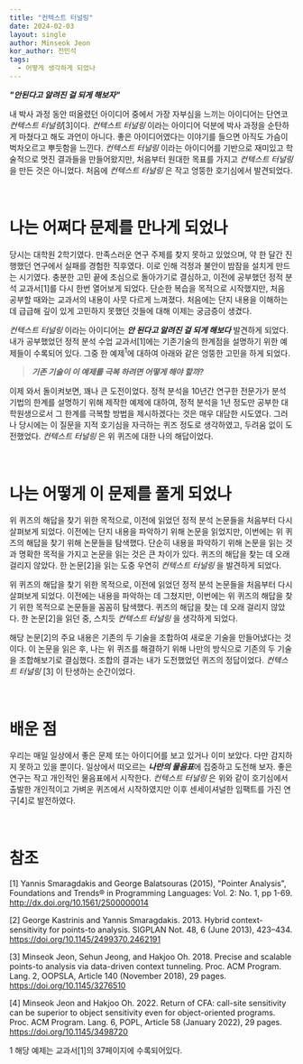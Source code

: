 ```yaml
---
title: "컨텍스트 터널링"
date: 2024-02-03
layout: single
author: Minseok Jeon
kor_author: 전민석
tags:
  - 어떻게 생각하게 되었나 
---
```


***"안된다고 알려진 걸 되게 해보자"***


내 박사 과정 동안 떠올렸던 아이디어 중에서 가장 자부심을 느끼는 아이디어는 단연코 _컨텍스트 터널링_[3]이다. _컨텍스트 터널링_ 이라는 아이디어 덕분에 박사 과정을 순탄하게 마쳤다고 해도 과언이 아니다. 좋은 아이디어였다는 이야기를 들으면 아직도 가슴이 벅차오르고 뿌듯함을 느낀다. _컨텍스트 터널링_ 이라는 아이디어를 기반으로 재미있고 학술적으로 멋진 결과들을 만들어왔지만, 처음부터 원대한 목표를 가지고 _컨텍스트 터널링_ 을 만든 것은 아니었다. 처음에 _컨텍스트 터널링_ 은 작고 엉뚱한 호기심에서 발견되었다.

<br>

# 나는 어쩌다 문제를 만나게 되었나


당시는 대학원 2학기였다. 만족스러운 연구 주제를 찾지 못하고 있었으며, 약 한 달간 진행했던 연구에서 실패를 경험한 직후였다. 이로 인해 걱정과 불안이 밤잠을 설치게 만드는 시기였다. 충분한 고민 끝에 초심으로 돌아가기로 결심하고, 이전에 공부했던 정적 분석 교과서[1]를 다시 한번 열어보게 되었다. 단순한 복습을 목적으로 시작했지만, 처음 공부할 때와는 교과서의 내용이 사뭇 다르게 느껴졌다. 처음에는 단지 내용을 이해하는 데 급급해 깊이 있게 고민하지 못했던 것들에 대해 이제는 궁금증이 생겼다.


_컨텍스트 터널링_ 이라는 아이디어는 ***안 된다고 알려진 걸 되게 해보다*** 발견하게 되었다.
내가 공부했었던 정적 분석 수업 교과서[1]에는 기존기술의 한계점을 설명하기 위한 예제들이 수록되어 있다. 그중 한 예제<sup>1</sup>에 대하여 아래와 같은 엉뚱한 고민을 하게 되었다.

>***기존 기술이 이 예제를 극복 하려면 어떻게 해야 할까?*** 

이제 와서 돌이켜보면, 꽤나 큰 도전이었다. 
정적 분석을 10년간 연구한 전문가가 분석 기법의 한계를 설명하기 위해 제작한 예제에 대하여, 정적 분석을 1년 정도만 공부한 대학원생으로서 그 한계를 극복할 방법을 제시하겠다는 것은 매우 대담한 시도였다. 
그러나 당시에는 이 질문을 지적 호기심을 자극하는 퀴즈 정도로 생각하였고, 두려움 없이 도전했었다. _컨텍스트 터널링_ 은 위 퀴즈에 대한 나의 해답이었다.

<br>

# 나는 어떻게 이 문제를 풀게 되었나 

위 퀴즈의 해답을 찾기 위한 목적으로, 이전에 읽었던 정적 분석 논문들을 처음부터 다시 살펴보게 되었다. 이전에는 단지 내용을 파악하기 위해 논문을 읽었지만, 이번에는 위 퀴즈의 해답을 찾기 위해 논문들을 탐색했다. 단순히 내용을 파악하기 위해 논문을 읽는 것과 명확한 목적을 가지고 논문을 읽는 것은 큰 차이가 있다. 퀴즈의 해답을 찾는 데 오래 걸리지 않았다. 한 논문[2]을 읽는 도중 우연히 _컨텍스트 터널링_ 을 발견하게 되었다.

위 퀴즈의 해답을 찾기 위한 목적으로, 이전에 읽었던 정적 분석 논문들을 처음부터 다시 살펴보게 되었다. 이전에는 내용을 파악하는 데 그쳤지만, 이번에는 위 퀴즈의 해답을 찾기 위한 목적으로 논문들을 꼼꼼히 탐색했다. 퀴즈의 해답을 찾는 데 오래 걸리지 않았다. 한 논문[2]을 읽던 중, 스치듯 _컨텍스트 터널링_ 을 생각하게 되었다.

해당 논문[2]의 주요 내용은 기존의 두 기술을 조합하여 새로운 기술을 만들어냈다는 것이다. 이 논문을 읽은 후, 나는 위 퀴즈를 해결하기 위해 나만의 방식으로 기존의 두 기술을 조합해보기로 결심했다. 조합의 결과는 내가 도전했었던 퀴즈의 정답이었다.
_컨텍스트 터널링_ [3] 이 탄생하는 순간이었다.

<br>

# 배운 점

우리는 매일 일상에서 좋은 문제 또는 아이디어를 보고 있거나 이미 보았다.  다만 감지하지 못하고 있을 뿐이다. 일상에서 떠오르는 ***나만의 물음표***에 집중하고 도전해 보자. 
좋은 연구는 작고 개인적인 물음표에서 시작한다. _컨텍스트 터널링_ 은 위와 같이 호기심에서 출발한 개인적이고 가벼운 퀴즈에서 시작하였지만 이후 센세이셔널한 임팩트를 가진 연구[4]로 발전하였다. 

<br>

# 참조

[1] Yannis Smaragdakis and George Balatsouras (2015), "Pointer Analysis", Foundations and Trends® in Programming Languages: Vol. 2: No. 1, pp 1-69. http://dx.doi.org/10.1561/2500000014

[2] George Kastrinis and Yannis Smaragdakis. 2013. Hybrid context-sensitivity for points-to analysis. SIGPLAN Not. 48, 6 (June 2013), 423–434. https://doi.org/10.1145/2499370.2462191

[3] Minseok Jeon, Sehun Jeong, and Hakjoo Oh. 2018. Precise and scalable points-to analysis via data-driven context tunneling. Proc. ACM Program. Lang. 2, OOPSLA, Article 140 (November 2018), 29 pages. https://doi.org/10.1145/3276510

[4] Minseok Jeon and Hakjoo Oh. 2022. Return of CFA: call-site sensitivity can be superior to object sensitivity even for object-oriented programs. Proc. ACM Program. Lang. 6, POPL, Article 58 (January 2022), 29 pages. https://doi.org/10.1145/3498720


<a name="footnote_1">1</a> 해당 예제는 교과서[1]의 37페이지에 수록되어있다.